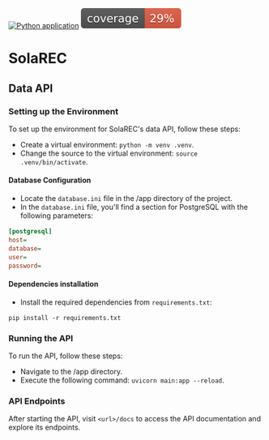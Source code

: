[![Python application](https://github.com/Renovus-Tech/solarec-python/actions/workflows/python-app.yml/badge.svg?branch=main)](https://github.com/Renovus-Tech/solarec-python/actions/workflows/python-app.yml)
[![Python application](https://github.com/Renovus-Tech/solarec-python/blob/coverage-badge/coverage.svg)](https://github.com/Renovus-Tech/solarec-python/actions/workflows/python-app.yml)


# SolaREC
 
## Data API

### Setting up the Environment
To set up the environment for SolaREC's data API, follow these steps:

- Create a virtual environment: `python -m venv .venv`.
- Change the source to the virtual environment: `source .venv/bin/activate`.

#### Database Configuration

- Locate the `database.ini` file in the /app directory of the project.
- In the `database.ini` file, you'll find a section for PostgreSQL with the following parameters:

```ini
[postgresql]
host=
database=
user=
password=
```

#### Dependencies installation
- Install the required dependencies from `requirements.txt`:
```
pip install -r requirements.txt
```

### Running the API
To run the API, follow these steps:

- Navigate to the /app directory.
- Execute the following command: `uvicorn main:app --reload`.


### API Endpoints
After starting the API, visit `<url>/docs` to access the API documentation and explore its endpoints.

